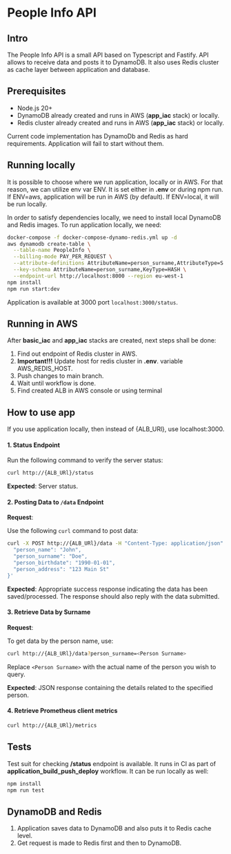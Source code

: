 # People Info API

## Intro

The People Info API is a small API based on Typescript and Fastify. API allows to receive data and posts it to DynamoDB. It also uses Redis cluster as cache layer between application and database.

## Prerequisites

- Node.js 20+
- DynamoDB already created and runs in AWS (**app_iac** stack) or locally.
- Redis cluster already created and runs in AWS (**app_iac** stack) or locally.

Current code implementation has DynamoDb and Redis as hard requirements. Application will fail to start without them.

## Running locally
It is possible to choose where we run application, locally or in AWS. For that reason, we can utilize env var ENV. It is set either in **.env** or during npm run. 
If ENV=aws, application will be run in AWS (by default). If ENV=local, it will be run locally.

In order to satisfy dependencies locally, we need to install local DynamoDB and Redis images. To run application locally, we need:

```sh
docker-compose -f docker-compose-dynamo-redis.yml up -d
aws dynamodb create-table \
  --table-name PeopleInfo \
  --billing-mode PAY_PER_REQUEST \
  --attribute-definitions AttributeName=person_surname,AttributeType=S \
  --key-schema AttributeName=person_surname,KeyType=HASH \
  --endpoint-url http://localhost:8000 --region eu-west-1
npm install
npm run start:dev
```
Application is available at 3000 port `localhost:3000/status`.

## Running in AWS
After **basic_iac** and **app_iac** stacks are created, next steps shall be done:
1. Find out endpoint of Redis cluster in AWS.
2. **Important!!!** Update host for redis cluster in **.env**. variable AWS_REDIS_HOST.
3. Push changes to main branch.
4. Wait until workflow is done.
5. Find created ALB in AWS console or using terminal

## How to use app

If you use application locally, then instead of {ALB_URl}, use localhost:3000.

#### 1. Status Endpoint

Run the following command to verify the server status:

```bash
curl http://{ALB_URl}/status
```
**Expected**: Server status.

#### 2. Posting Data to `/data` Endpoint

**Request**:

Use the following `curl` command to post data:

```bash
curl -X POST http://{ALB_URl}/data -H "Content-Type: application/json" -d '{
  "person_name": "John",
  "person_surname": "Doe",
  "person_birthdate": "1990-01-01",
  "person_address": "123 Main St"
}'
```

**Expected**: Appropriate success response indicating the data has been saved/processed. The response should also reply with the data submitted.

#### 3. Retrieve Data by Surname

**Request**:

To get data by the person name, use:

```bash
curl http://{ALB_URl}/data?person_surname=<Person Surname>
```

Replace `<Person Surname>` with the actual name of the person you wish to query.

**Expected**: JSON response containing the details related to the specified person.

#### 4. Retrieve Prometheus client metrics

```bash
curl http://{ALB_URl}/metrics
```

## Tests
Test suit for checking **/status** endpoint is available. It runs in CI as part of **application_build_push_deploy** workflow. It can be run locally as well:

```bash
npm install
npm run test
```

## DynamoDB and Redis
1. Application saves data to DynamoDB and also puts it to Redis cache level. 
2. Get request is made to Redis first and then to DynamoDB.